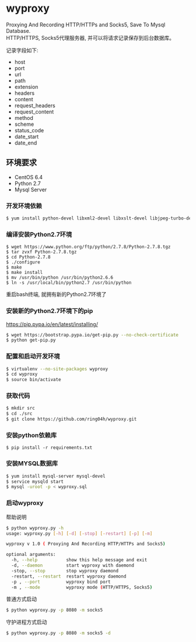 # wyproxy
Proxying And Recording HTTP/HTTPs and Socks5, Save To Mysql Database.   
HTTP/HTTPS, Socks5代理服务器, 并可以将请求记录保存到后台数据库。   

记录字段如下:   
- host 
- port
- url
- path
- extension
- headers
- content
- request_headers
- request_content
- method
- scheme
- status_code
- date_start
- date_end

## 环境要求
- CentOS 6.4
- Python 2.7
- Mysql Server

### 开发环境依赖
```bash
$ yum install python-devel libxml2-devel libxslt-devel libjpeg-turbo-devel libffi-devel
```

### 编译安装Python2.7环境
```
$ wget https://www.python.org/ftp/python/2.7.8/Python-2.7.8.tgz
$ tar zvxf Python-2.7.8.tgz
$ cd Python-2.7.8
$ ./configure
$ make
$ make install
$ mv /usr/bin/python /usr/bin/python2.6.6  
$ ln -s /usr/local/bin/python2.7 /usr/bin/python
```
重启bash终端, 就拥有新的Python2.7环境了

### 安装新的Python2.7环境下的pip
https://pip.pypa.io/en/latest/installing/
```bash
$ wget https://bootstrap.pypa.io/get-pip.py --no-check-certificate
$ python get-pip.py
```

### 配置和启动开发环境
```bash
$ virtualenv --no-site-packages wyproxy
$ cd wyproxy
$ source bin/activate
```

### 获取代码
```bash
$ mkdir src
$ cd ./src
$ git clone https://github.com/ring04h/wyproxy.git
```
### 安装python依赖库
```
$ pip install -r requirements.txt
```
### 安装MYSQL数据库
```bash
$ yum install mysql-server mysql-devel
$ service mysqld start
$ mysql -uroot -p < wyproxy.sql
```
### 启动wyproxy

帮助说明   

```bash
$ python wyproxy.py -h
usage: wyproxy.py [-h] [-d] [-stop] [-restart] [-p] [-m]

wyproxy v 1.0 ( Proxying And Recording HTTP/HTTPs and Socks5)

optional arguments:
  -h, --help           show this help message and exit
  -d, --daemon         start wyproxy with daemond
  -stop, --stop        stop wyproxy daemond
  -restart, --restart  restart wyproxy daemond
  -p , --port          wyproxy bind port
  -m , --mode          wyproxy mode (HTTP/HTTPS, Socks5)
```

普通方式启动   

```bash
$ python wyproxy.py -p 8080 -m socks5
```   

守护进程方式启动

```bash
$ python wyproxy.py -p 8080 -m socks5 -d
```